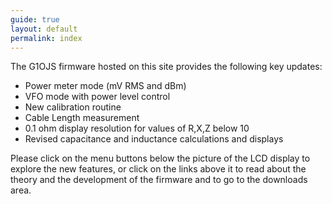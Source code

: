```yaml
---
guide: true
layout: default
permalink: index
---
```

The G1OJS firmware hosted on this site provides the following key updates:
 *  Power meter mode (mV RMS and dBm)
 *  VFO mode with power level control
 *  New calibration routine 
 *  Cable Length measurement
 *  0.1 ohm display resolution for values of R,X,Z below 10
 *  Revised capacitance and inductance calculations and displays

Please click on the menu buttons below the picture of the LCD display to explore the new features, or click on the links above it to read about the theory and the development of the firmware and to go to the downloads area.



